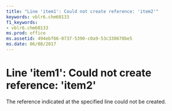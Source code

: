 ```yaml
---
title: "Line 'item1': Could not create reference: 'item2'"
keywords: vblr6.chm60133
f1_keywords:
- vblr6.chm60133
ms.prod: office
ms.assetid: 494ebf66-0737-5390-c0a9-53c330670be5
ms.date: 06/08/2017
---
```



# Line 'item1': Could not create reference: 'item2'

The reference indicated at the specified line could not be created.


